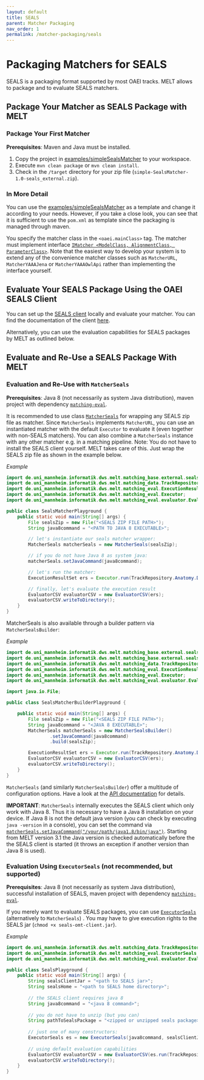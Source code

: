 ```yaml
---
layout: default
title: SEALS
parent: Matcher Packaging
nav_order: 1
permalink: /matcher-packaging/seals
---
```


# Packaging Matchers for SEALS
SEALS is a packaging format supported by most OAEI tracks.
MELT allows to package and to evaluate SEALS matchers.

## Package Your Matcher as SEALS Package with MELT

### Package Your First Matcher
**Prerequisites**: Maven and Java must be installed.

1. Copy the project in [examples/simpleSealsMatcher](https://github.com/dwslab/melt/tree/master/examples/simpleSealsMatcher) to your workspace.
2. Execute `mvn clean package` or `mvn clean install`.
3. Check in the `/target` directory for your zip file (`simple-SealsMatcher-1.0-seals_external.zip`).

### In More Detail
You can use the [examples/simpleSealsMatcher](https://github.com/dwslab/melt/tree/master/examples/simpleSealsMatcher) as a template and change it according to your needs. However, if you take a close look, you can see that it is sufficient to use the `pom.xml` as template since the packaging is managed through maven.

You specify the matcher class in the `<oaei.mainClass>` tag.
The matcher must implement interface [`IMatcher <ModelClass, AlignmentClass, ParameterClass>`](https://github.com/dwslab/melt/blob/master/matching-base/src/main/java/de/uni_mannheim/informatik/dws/melt/matching_base/IMatcher.java). Note that the easiest way to develop your system is to extend any of the convenience matcher classes such as `MatcherURL`, `MatcherYAAAJena` or `MatcherYAAAOwlApi` rather than implementing the interface yourself.


## Evaluate Your SEALS Package Using the OAEI SEALS Client 
You can set up the <a href="https://github.com/DanFaria/OAEI_SealsClient">SEALS client</a> locally and evaluate your matcher. You can find the documentation
of the client <a href="https://github.com/DanFaria/OAEI_SealsClient/blob/691b85003da0f6f391a04de85ad820b8a52b6118/SealsClientTutorial.pdf">here</a>.

Alternatively, you can use the evaluation capabilities for SEALS packages by MELT as outlined below. 


## Evaluate and Re-Use a SEALS Package With MELT

### Evaluation and Re-Use with `MatcherSeals`
**Prerequisites**: Java 8 (not necessarily as system Java distribution), maven project with dependency [`matching-eval`](https://mvnrepository.com/artifact/de.uni-mannheim.informatik.dws.melt/matching-eval).

It is recommended to use class [`MatcherSeals`](https://github.com/dwslab/melt/blob/master/matching-base/src/main/java/de/uni_mannheim/informatik/dws/melt/matching_base/external/seals/MatcherSeals.java) for wrapping any SEALS zip file as matcher. Since `MatcherSeals` implements `MatcherURL`, you can use an instantiated matcher with the default `Executor` to evaluate it (even together with non-SEALS matchers). You can also combine a `MatcherSeals` instance with any other matcher e.g. in a matching pipeline.
Note: You do not have to install the SEALS client yourself. MELT takes care of this. Just wrap the SEALS zip file as shown in the example below.

*Example*
```java
import de.uni_mannheim.informatik.dws.melt.matching_base.external.seals.MatcherSeals;
import de.uni_mannheim.informatik.dws.melt.matching_data.TrackRepository;
import de.uni_mannheim.informatik.dws.melt.matching_eval.ExecutionResultSet;
import de.uni_mannheim.informatik.dws.melt.matching_eval.Executor;
import de.uni_mannheim.informatik.dws.melt.matching_eval.evaluator.EvaluatorCSV;

public class SealsMatcherPlayground {
    public static void main(String[] args) {
        File sealsZip = new File("<SEALS ZIP FILE PATH>");
        String java8command = "<PATH TO JAVA 8 EXECUTABLE>";

        // let's instantiate our seals matcher wrapper:
        MatcherSeals matcherSeals = new MatcherSeals(sealsZip);

        // if you do not have Java 8 as system java:
        matcherSeals.setJavaCommand(java8command);

        // let's run the matcher:
        ExecutionResultSet ers = Executor.run(TrackRepository.Anatomy.Default.getFirstTestCase(), matcherSeals);

        // finally, let's evaluate the execution result
        EvaluatorCSV evaluatorCSV = new EvaluatorCSV(ers);
        evaluatorCSV.writeToDirectory();
    }
}
```

MatcherSeals is also available through a builder pattern via `MatcherSealsBuilder`:

*Example*
```java
import de.uni_mannheim.informatik.dws.melt.matching_base.external.seals.MatcherSeals;
import de.uni_mannheim.informatik.dws.melt.matching_base.external.seals.MatcherSealsBuilder;
import de.uni_mannheim.informatik.dws.melt.matching_data.TrackRepository;
import de.uni_mannheim.informatik.dws.melt.matching_eval.ExecutionResultSet;
import de.uni_mannheim.informatik.dws.melt.matching_eval.Executor;
import de.uni_mannheim.informatik.dws.melt.matching_eval.evaluator.EvaluatorCSV;

import java.io.File;

public class SealsMatcherBuilderPlayground {

    public static void main(String[] args) {
        File sealsZip = new File("<SEALS ZIP FILE PATH>");
        String java8command = "<JAVA 8 EXECUTABLE>";
        MatcherSeals matcherSeals = new MatcherSealsBuilder()
                .setJavaCommand(java8command)
                .build(sealsZip);

        ExecutionResultSet ers = Executor.run(TrackRepository.Anatomy.Default.getFirstTestCase(), matcherSeals);
        EvaluatorCSV evaluatorCSV = new EvaluatorCSV(ers);
        evaluatorCSV.writeToDirectory();
    }
}
```

`MatcherSeals` (and similarly `MatcherSealsBuilder`) offer a multitude of configuration options.
Have a look at the [API documentation](https://dwslab.github.io/melt/javadoc_latest/de/uni_mannheim/informatik/dws/melt/matching_base/external/seals/MatcherSeals.html) for details.

**IMPORTANT**: `MatcherSeals` internally executes the SEALS client which only work with Java 8. Thus it is necessary to have a Java 8 installation on your device.
If Java 8 is not the default java version (you can check by executing `java -version` in a console), you can set the command via [`matcherSeals.setJavaCommand("/your/path/java1.8/bin/java")`](https://dwslab.github.io/melt/javadoc_latest/de/uni_mannheim/informatik/dws/melt/matching_base/external/seals/MatcherSeals.html#setJavaCommand(java.lang.String)).
Starting from MELT version 3.1 the Java version is checked automatically before the the SEALS client is started (it throws an exception if another version than Java 8 is used).

### Evaluation Using `ExecutorSeals` (not recommended, but supported)
**Prerequisites**: Java 8 (not necessarily as system Java distribution), successful installation of SEALS, maven project with dependency [`matching-eval`](https://mvnrepository.com/artifact/de.uni-mannheim.informatik.dws.melt/matching-eval).

If you merely want to evaluate SEALS packages, you can use [`ExecutorSeals`]((https://github.com/dwslab/melt/blob/master/matching-eval/src/main/java/de/uni_mannheim/informatik/dws/melt/matching_eval/ExecutorSeals.java)) (alternatively to `MatcherSeals`) .
You may have to give execution rights to the SEALS jar (`chmod +x seals-omt-client.jar`).

*Example*
```java
import de.uni_mannheim.informatik.dws.melt.matching_data.TrackRepository;
import de.uni_mannheim.informatik.dws.melt.matching_eval.ExecutorSeals;
import de.uni_mannheim.informatik.dws.melt.matching_eval.evaluator.EvaluatorCSV;

public class SealsPlayground {
    public static void main(String[] args) {
        String sealsClientJar = "<path to SEALS jar>";
        String sealsHome = "<path to SEALS home directory>";
        
        // the SEALS client requires java 8
        String java8command = "<java 8 command>";
    
        // you do not have to unzip (but you can)
        String pathToSealsPackage = "<zipped or unzipped seals package>";
        
        // just one of many constructors:
        ExecutorSeals es = new ExecutorSeals(java8command, sealsClientJar, sealsHome);
        
        // using default evaluation capabilities
        EvaluatorCSV evaluatorCSV = new EvaluatorCSV(es.run(TrackRepository.Anatomy.Default, pathToSealsPackage));
        evaluatorCSV.writeToDirectory();
    }
}
```